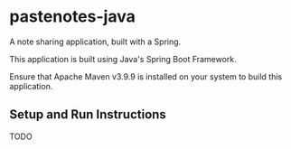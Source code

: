 # pastenotes-java
A note sharing application, built with a Spring.

This application is built using Java's Spring Boot Framework.

Ensure that Apache Maven v3.9.9 is installed on your system to build this application.

## Setup and Run Instructions
TODO
